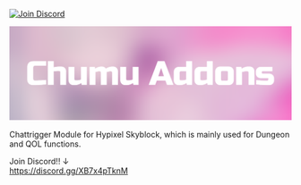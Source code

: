 [![Join Discord](https://img.shields.io/badge/Discord-Join%20Server-5865F2?logo=discord&logoColor=white)](https://discord.gg/あなたの招待コード)

<p align="center">
    <img src="assets/ChumuAddons1500x500_aaa.png" alt="ChumuAddons">
</p>

Chattrigger Module for Hypixel Skyblock, which is mainly used for Dungeon and QOL functions.

Join Discord!! ↓<br>
https://discord.gg/XB7x4pTknM
